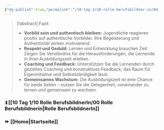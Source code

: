 ```yaml
---
{"dg-publish":true,"permalink":"/10-tag-1/10-rolle-berufsbildner-in/04-fazit-rolle-berufsbildnerin/"}
---
```


>[!abstract] Fazit
>* **Vorbild sein und authentisch bleiben:** Jugendliche reagieren positiv auf authentische Vorbilder. Ihre Begeisterung und Authentizität wirken motivierend.
>* **Respekt und Geduld:** Lernen und Entwicklung brauchen Zeit. Zeigen Sie Verständnis für die Herausforderungen, die Lernende in ihrer Ausbildungszeit erleben.
>* **Coaching und Feedback:** Unterstützen Sie die Lernenden durch gezieltes Coaching und konstruktives Feedback, das Raum für Eigeninitiative und Selbstständigkeit lässt.
>* **Gemeinsames Wachstum:** Die Ausbildungszeit ist eine Chance für beide Seiten – nutzen Sie die Gelegenheit, voneinander zu lernen und gemeinsam zu wachsen.

### ⏫ [[10 Tag 1/10 Rolle BerufsbildnerIn/00 Rolle Berufsbildnerin\|Rolle BerufsbildnerIn]]
### ⏩ [[Home\|Startseite]]